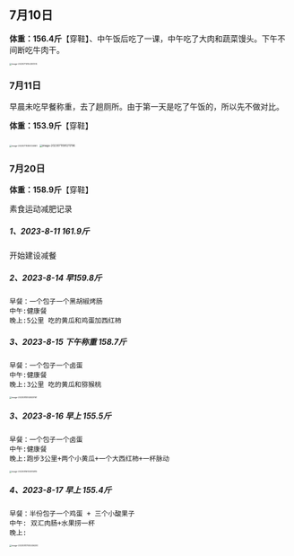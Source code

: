 ## 7月10日

**体重：156.4斤**【穿鞋】、中午饭后吃了一课，中午吃了大肉和蔬菜馒头。下午不间断吃牛肉干。

<img src="/Users/wangfeiwangfei/Library/Application Support/typora-user-images/image-20230710154351374.png" alt="image-20230710154351374" style="zoom: 25%;" />

### 7月11日

早晨未吃早餐称重，去了趟厕所。由于第一天是吃了午饭的，所以先不做对比。

**体重：153.9斤**【穿鞋】

<img src="/Users/wangfeiwangfei/Library/Application Support/typora-user-images/image-20230711085726961.png" alt="image-20230711085726961" style="zoom:25%;" />

<img src="/Users/wangfeiwangfei/Library/Application Support/typora-user-images/image-20230711091211796.png" alt="image-20230711091211796" style="zoom: 33%;" />

### 7月20日

**体重：158.9斤**【穿鞋】

素食运动减肥记录

##### 1、2023-8-11 161.9斤

开始建设减餐

##### 2、2023-8-14  早159.8斤

```
早餐：一个包子一个黑胡椒烤肠
中午:健康餐
晚上:5公里 吃的黄瓜和鸡蛋加西红柿
```

##### 3、2023-8-15 下午称重 158.7斤

```       
早餐：一个包子一个卤蛋
中午:健康餐
晚上:3公里 吃的黄瓜和猕猴桃
```

<img src="/Users/wangfeiwangfei/Library/Application Support/typora-user-images/image-20230815145929161.png" alt="image-20230815145929161" style="zoom:25%;" />

##### 3、2023-8-16 早上 155.5斤

```       
早餐：一个包子一个卤蛋
中午:健康餐
晚上:跑步3公里+两个小黄瓜+一个大西红柿+一杯脉动
```

<img src="/Users/wangfeiwangfei/Library/Application Support/typora-user-images/image-20230816100515815.png" alt="image-20230816100515815" style="zoom:25%;" />

##### 4、2023-8-17  早上 155.4斤

```
早餐：半份包子一个鸡蛋 + 三个小酸果子
中午: 双汇肉肠+水果捞一杯
晚上:
```



<img src="/Users/wangfeiwangfei/Library/Application Support/typora-user-images/image-20230817092456200.png" alt="image-20230817092456200" style="zoom:25%;" />


